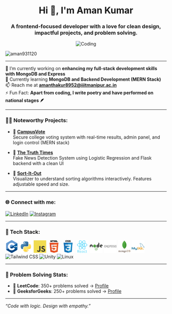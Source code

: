 <h1 align="center">Hi 👋, I'm Aman Kumar</h1>
<h3 align="center">A frontend-focused developer with a love for clean design, impactful projects, and problem solving.</h3>

<p align="center">
  <img src="https://camo.githubusercontent.com/4d9f5ecceb711eec6e2018f38a5677dc657c9738d4a65ba3b928c41c0a45b439/68747470733a2f2f6d69726f2e6d656469756d2e636f6d2f6d61782f313336302f302a37513379765349765f7430696f4a2d5a2e676966" alt="Coding" width="400"/>
</p>

<p align="left"> <img src="https://komarev.com/ghpvc/?username=aman931120&label=Profile%20views&color=0e75b6&style=flat" alt="aman931120" /> </p>

---

🔭 I’m currently working on **enhancing my full-stack development skills with MongoDB and Express**  
🌱 Currently learning **MongoDB and Backend Development (MERN Stack)** 
📫 Reach me at **amanthakur8952@iiitmanipur.ac.in**  
⚡ Fun Fact: **Apart from coding, I write poetry and have performed on national stages 🪶**

---

### 🧑‍💻 Noteworthy Projects:

- 🔐 **[CampusVote](https://github.com/aman931120/CampusVote)**  
  Secure college voting system with real-time results, admin panel, and login control (MERN stack)

- 📰 **[The Truth Times](https://github.com/aman931120/Fake-News-Detector)**  
  Fake News Detection System using Logistic Regression and Flask backend with a clean UI

- 🔢 **[Sort-It-Out](https://github.com/aman931120/Sort-it-out)**  
  Visualizer to understand sorting algorithms interactively. Features adjustable speed and size.

---

### 🌐 Connect with me:
<p align="left">
<a href="https://www.linkedin.com/in/aman931120/" target="_blank"><img align="center" src="https://raw.githubusercontent.com/rahuldkjain/github-profile-readme-generator/master/src/images/icons/Social/linked-in-alt.svg" alt="LinkedIn" height="30" width="40" /></a>
<a href="https://instagram.com/whos.thakur" target="blank"><img align="center" src="https://raw.githubusercontent.com/rahuldkjain/github-profile-readme-generator/master/src/images/icons/Social/instagram.svg" alt="Instagram" height="30" width="40" /></a>
</p>

---

### 🚀 Tech Stack:
<p align="left">
  <img src="https://raw.githubusercontent.com/devicons/devicon/master/icons/cplusplus/cplusplus-original.svg" alt="C++" width="40" height="40"/>
  <img src="https://raw.githubusercontent.com/devicons/devicon/master/icons/python/python-original.svg" alt="Python" width="40" height="40"/>
  <img src="https://raw.githubusercontent.com/devicons/devicon/master/icons/javascript/javascript-original.svg" alt="JavaScript" width="40" height="40"/>
  <img src="https://raw.githubusercontent.com/devicons/devicon/master/icons/html5/html5-original-wordmark.svg" alt="HTML5" width="40" height="40"/>
  <img src="https://raw.githubusercontent.com/devicons/devicon/master/icons/css3/css3-original-wordmark.svg" alt="CSS3" width="40" height="40"/>
  <img src="https://raw.githubusercontent.com/devicons/devicon/master/icons/react/react-original-wordmark.svg" alt="React" width="40" height="40"/>
  <img src="https://raw.githubusercontent.com/devicons/devicon/master/icons/nodejs/nodejs-original-wordmark.svg" alt="Node.js" width="40" height="40"/>
  <img src="https://raw.githubusercontent.com/devicons/devicon/master/icons/express/express-original-wordmark.svg" alt="Express.js" width="40" height="40"/>
  <img src="https://raw.githubusercontent.com/devicons/devicon/master/icons/mongodb/mongodb-original-wordmark.svg" alt="MongoDB" width="40" height="40"/>
  <img src="https://raw.githubusercontent.com/devicons/devicon/master/icons/mysql/mysql-original-wordmark.svg" alt="MySQL" width="40" height="40"/>
  <img src="https://www.vectorlogo.zone/logos/tailwindcss/tailwindcss-icon.svg" alt="Tailwind CSS" width="40" height="40"/>
  <img src="https://www.vectorlogo.zone/logos/unity3d/unity3d-icon.svg" alt="Unity" width="40" height="40"/>
  <img src="https://www.vectorlogo.zone/logos/linux/linux-icon.svg" alt="Linux" width="40" height="40"/>
</p>

---

### 🧠 Problem Solving Stats:
- 🧩 **LeetCode**: 350+ problems solved → [Profile](https://leetcode.com/u/akt9802/)  
- 🧠 **GeeksforGeeks**: 250+ problems solved → [Profile](https://www.geeksforgeeks.org/user/akt9u492/)

---

_“Code with logic. Design with empathy.”_
